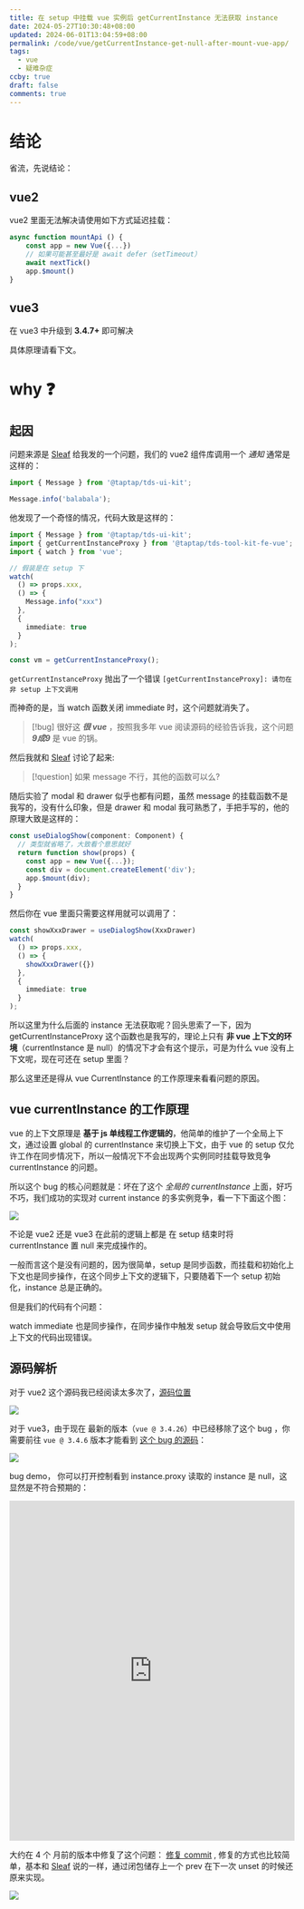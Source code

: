 ```yaml
---
title: 在 setup 中挂载 vue 实例后 getCurrentInstance 无法获取 instance
date: 2024-05-27T10:30:48+08:00
updated: 2024-06-01T13:04:59+08:00
permalink: /code/vue/getCurrentInstance-get-null-after-mount-vue-app/
tags:
  - vue
  - 疑难杂症
ccby: true
draft: false
comments: true
---
```

# 结论

省流，先说结论：

## vue2

vue2 里面无法解决请使用如下方式延迟挂载：

```ts
async function mountApi () {
	const app = new Vue({...})
	// 如果可能甚至最好是 await defer（setTimeout）
	await nextTick()
	app.$mount()
}
```

## vue3

在 vue3 中升级到 **3.4.7+** 即可解决

具体原理请看下文。

# why ❓

## 起因

问题来源是 [Sleaf](../../朋友圈/Sleaf.md)  给我发的一个问题，我们的 vue2 组件库调用一个 *通知* 通常是这样的：

```ts
import { Message } from '@taptap/tds-ui-kit';

Message.info('balabala');
```

他发现了一个奇怪的情况，代码大致是这样的：

```ts
import { Message } from '@taptap/tds-ui-kit';
import { getCurrentInstanceProxy } from '@taptap/tds-tool-kit-fe-vue';
import { watch } from 'vue';

// 假装是在 setup 下
watch(
  () => props.xxx,
  () => {
    Message.info("xxx")
  }, 
  { 
    immediate: true 
  }
);

const vm = getCurrentInstanceProxy();

```

`getCurrentInstanceProxy` 抛出了一个错误 `[getCurrentInstanceProxy]: 请勿在非 setup 上下文调用`

而神奇的是，当 watch 函数关闭 immediate 时，这个问题就消失了。

> [!bug] 很好这 ***很 vue*** ，按照我多年 vue 阅读源码的经验告诉我，这个问题 ***9成9*** 是 vue 的锅。

然后我就和 [Sleaf](../../朋友圈/Sleaf.md) 讨论了起来:

> [!question] 如果 message 不行，其他的函数可以么?

随后实验了 modal 和 drawer 似乎也都有问题，虽然 message 的挂载函数不是我写的，没有什么印象，但是 drawer 和 modal 我可熟悉了，手把手写的，他的原理大致是这样的：

```ts
const useDialogShow(component: Component) {
  // 类型就省略了，大致看个意思就好
  return function show(props) {
    const app = new Vue({...});
    const div = document.createElement('div');
    app.$mount(div);
  }
}
```

然后你在 vue 里面只需要这样用就可以调用了：

```ts
const showXxxDrawer = useDialogShow(XxxDrawer)
watch(
  () => props.xxx, 
  () => {
    showXxxDrawer({})
  }, 
  { 
	immediate: true 
  }
);

```

所以这里为什么后面的 instance 无法获取呢？回头思索了一下，因为 getCurrentInstanceProxy 这个函数也是我写的，理论上只有 **非 vue 上下文的环境**（currentInstance 是 null）的情况下才会有这个提示，可是为什么 vue 没有上下文呢，现在可还在 setup 里面？

那么这里还是得从 vue CurrentInstance 的工作原理来看看问题的原因。

## vue currentInstance 的工作原理

vue 的上下文原理是 **基于 js 单线程工作逻辑的**，他简单的维护了一个全局上下文，通过设置 global 的 currentInstance 来切换上下文，由于 vue 的 setup 仅允许工作在同步情况下，所以一般情况下不会出现两个实例同时挂载导致竞争 currentInstance 的问题。

所以这个 bug 的核心问题就是：坏在了这个 *全局的 currentInstance* 上面，好巧不巧，我们成功的实现对 current instance 的多实例竞争，看一下下面这个图：


![](https://cdn.iceprosurface.com/upload/md/202405271106044.png)

不论是 vue2 还是 vue3 在此前的逻辑上都是 在 setup 结束时将 currentInstance 置 null 来完成操作的。

一般而言这个是没有问题的，因为很简单，setup 是同步函数，而挂载和初始化上下文也是同步操作，在这个同步上下文的逻辑下，只要随着下一个 setup 初始化，instance 总是正确的。

但是我们的代码有个问题：

watch immediate 也是同步操作，在同步操作中触发 setup 就会导致后文中使用上下文的代码出现错误。


## 源码解析

对于 vue2 这个源码我已经阅读太多次了，[源码位置](https://github.com/vuejs/vue/blob/e428d891456eeb6d34cfac070c423694dcda8806/src/v3/currentInstance.ts#L19)

![](https://cdn.iceprosurface.com/upload/md/202405271106046.png)

对于 vue3，由于现在 最新的版本（`vue @ 3.4.26`）中已经移除了这个 bug ，你需要前往 `vue @ 3.4.6` 版本才能看到 [这个 bug 的源码](https://github.com/vuejs/core/blob/e04d821422102446704e223c03e50d26cbb1fe69/packages/runtime-core/src/component.ts#L683)：

![](https://cdn.iceprosurface.com/upload/md/202405271106047.png)

bug demo， 你可以打开控制看到 instance.proxy 读取的 instance 是 null，这显然是不符合预期的：

<iframe border="0" frameborder="0" height="600" width="100%" src="https://stackblitz.com/edit/vitejs-vite-tipnja?embed=1&file=src%2FApp.vue" > </iframe>

大约在 4 个 月前的版本中修复了这个问题： [修复 commit](https://github.com/vuejs/core/commit/7976f7044e66b3b7adac4c72a392935704658b10) , 修复的方式也比较简单，基本和 [Sleaf](../../朋友圈/Sleaf.md) 说的一样，通过闭包储存上一个 prev 在下一次 unset 的时候还原来实现。



![](https://cdn.iceprosurface.com/upload/md/202405271124152.png)

